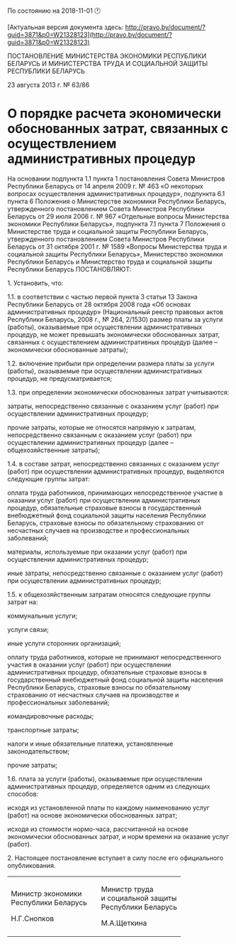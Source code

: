 По состоянию на 2018-11-01 &#x1F550;

[Актуальная версия документа здесь: http://pravo.by/document/?guid=3871&p0=W21328123](http://pravo.by/document/?guid=3871&p0=W21328123)

<p>ПОСТАНОВЛЕНИЕ МИНИСТЕРСТВА ЭКОНОМИКИ РЕСПУБЛИКИ БЕЛАРУСЬ И МИНИСТЕРСТВА ТРУДА И СОЦИАЛЬНОЙ ЗАЩИТЫ РЕСПУБЛИКИ БЕЛАРУСЬ</p>
<p>23 августа 2013 г. № 63/86</p>
<h1>О порядке расчета экономически обоснованных затрат, связанных с осуществлением административных процедур</h1>
<p>На основании подпункта 1.1 пункта 1 постановления Совета Министров Республики Беларусь от 14 апреля 2009 г. № 463 «О некоторых вопросах осуществления административных процедур», подпункта 6.1 пункта 6 Положения о Министерстве экономики Республики Беларусь, утвержденного постановлением Совета Министров Республики Беларусь от 29 июля 2006 г. № 967 «Отдельные вопросы Министерства экономики Республики Беларусь», подпункта 7.1 пункта 7 Положения о Министерстве труда и социальной защиты Республики Беларусь, утвержденного постановлением Совета Министров Республики Беларусь от 31 октября 2001 г. № 1589 «Вопросы Министерства труда и социальной защиты Республики Беларусь», Министерство экономики Республики Беларусь и Министерство труда и социальной защиты Республики Беларусь ПОСТАНОВЛЯЮТ:</p>
<p>1. Установить, что:</p>
<p>1.1. в соответствии с частью первой пункта 3 статьи 13 Закона Республики Беларусь от 28 октября 2008 года «Об основах административных процедур» (Национальный реестр правовых актов Республики Беларусь, 2008 г., № 264, 2/1530) размер платы за услуги (работы), оказываемые при осуществлении административных процедур, не может превышать экономически обоснованных затрат, связанных с осуществлением административных процедур (далее – экономически обоснованные затраты);</p>
<p>1.2. включение прибыли при определении размера платы за услуги (работы), оказываемые при осуществлении административных процедур, не предусматривается;</p>
<p>1.3. при определении экономически обоснованных затрат учитываются:</p>
<p>затраты, непосредственно связанные с оказанием услуг (работ) при осуществлении административных процедур;</p>
<p>прочие затраты, которые не относятся напрямую к затратам, непосредственно связанным с оказанием услуг (работ) при осуществлении административных процедур (далее – общехозяйственные затраты);</p>
<p>1.4. в составе затрат, непосредственно связанных с оказанием услуг (работ) при осуществлении административных процедур, выделяются следующие группы затрат:</p>
<p>оплата труда работников, принимающих непосредственное участие в оказании услуг (работ) при осуществлении административных процедур, обязательные страховые взносы в государственный внебюджетный фонд социальной защиты населения Республики Беларусь, страховые взносы по обязательному страхованию от несчастных случаев на производстве и профессиональных заболеваний;</p>
<p>материалы, используемые при оказании услуг (работ) при осуществлении административных процедур;</p>
<p>иные затраты, непосредственно связанные с оказанием услуг (работ) при осуществлении административных процедур;</p>
<p>1.5. к общехозяйственным затратам относятся следующие группы затрат на:</p>
<p>коммунальные услуги;</p>
<p>услуги связи;</p>
<p>иные услуги сторонних организаций;</p>
<p>оплату труда работников, которые не принимают непосредственного участия в оказании услуг (работ) при осуществлении административных процедур, обязательные страховые взносы в государственный внебюджетный фонд социальной защиты населения Республики Беларусь, страховые взносы по обязательному страхованию от несчастных случаев на производстве и профессиональных заболеваний;</p>
<p>командировочные расходы;</p>
<p>транспортные затраты;</p>
<p>налоги и иные обязательные платежи, установленные законодательством;</p>
<p>прочие затраты;</p>
<p>1.6. плата за услуги (работы), оказываемые при осуществлении административных процедур, определяется одним из следующих способов:</p>
<p>исходя из установленной платы по каждому наименованию услуг (работ) на основе экономически обоснованных затрат;</p>
<p>исходя из стоимости нормо-часа, рассчитанной на основе экономически обоснованных затрат, и норм времени на оказание услуг (работ).</p>
<p>2. Настоящее постановление вступает в силу после его официального опубликования.</p>
<p></p>
<table><tr>
<td>
<p>Министр экономики <br>Республики Беларусь</p>
<p>Н.Г.Снопков</p>
</td>
<td><p></p></td>
<td>
<p>Министр труда<br>и социальной защиты <br>Республики Беларусь</p>
<p>М.А.Щеткина</p>
</td>
</tr></table>
<p></p>